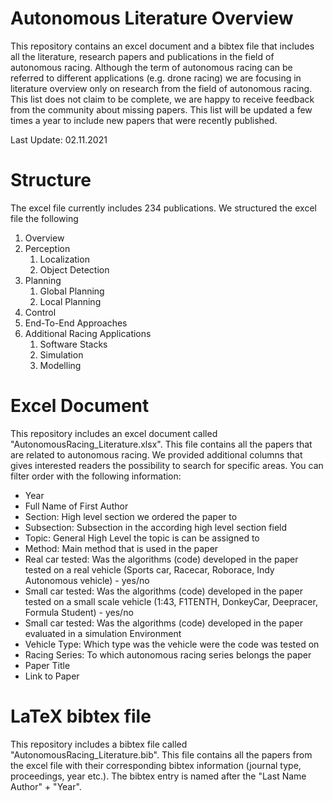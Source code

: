 # Autonomous Literature Overview

This repository contains an excel document and a bibtex file that includes all the literature, research papers and publications in the field of autonomous racing. Although the term of autonomous racing can be referred to different applications (e.g. drone racing) we are focusing in literature overview only on research from the field of autonomous racing. This list does not claim to be complete, we are happy to receive feedback from the community about missing papers. This list will be updated a few times a year to include new papers that were recently published.

Last Update: 02.11.2021

# Structure
The excel file currently includes 234 publications. We structured the excel file the following

1. Overview
2. Perception
   1. Localization
   2. Object Detection
3. Planning
   1. Global Planning
   2. Local Planning
4. Control
5. End-To-End Approaches
6. Additional Racing Applications
   1. Software Stacks
   2. Simulation
   3. Modelling

# Excel Document
This repository includes an excel document called "AutonomousRacing_Literature.xlsx". This file contains all the papers that are related to autonomous racing. We provided additional columns that gives interested readers the possibility to search for specific areas. You can filter order with the following information:
* Year
* Full Name of First Author
* Section: High level section we ordered the paper to
* Subsection: Subsection in the according high level section field
* Topic: General High Level the topic is can be assigned to
* Method: Main method that is used in the paper
* Real car tested: Was the algorithms (code) developed in the paper tested on a real vehicle (Sports car, Racecar, Roborace, Indy Autonomous vehicle) - yes/no
* Small car tested: Was the algorithms (code) developed in the paper tested on a small scale vehicle (1:43, F1TENTH, DonkeyCar, Deepracer, Formula Student) - yes/no
* Small car tested: Was the algorithms (code) developed in the paper evaluated in a simulation Environment
* Vehicle Type: Which type was the vehicle were the code was tested on
* Racing Series: To which autonomous racing series belongs the paper
* Paper Title
* Link to Paper


# LaTeX bibtex file
This repository includes a bibtex file called "AutonomousRacing_Literature.bib". This file contains all the papers from the excel file with their corresponding bibtex information (journal type, proceedings, year etc.).
The bibtex entry is named after the "Last Name Author" + "Year".
